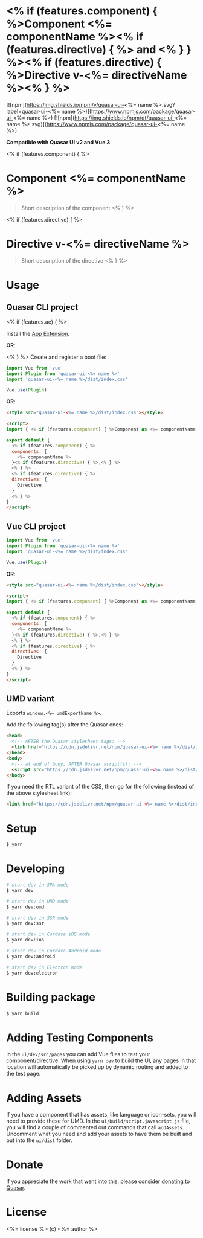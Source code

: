 # <% if (features.component) { %>Component <%= componentName %><% if (features.directive) { %> and <% } } %><% if (features.directive) { %>Directive v-<%= directiveName %><% } %>

[![npm](https://img.shields.io/npm/v/quasar-ui-<%= name %>.svg?label=quasar-ui-<%= name %>)](https://www.npmjs.com/package/quasar-ui-<%= name %>)
[![npm](https://img.shields.io/npm/dt/quasar-ui-<%= name %>.svg)](https://www.npmjs.com/package/quasar-ui-<%= name %>)

**Compatible with Quasar UI v2 and Vue 3**.

<% if (features.component) { %>
# Component <%= componentName %>
> Short description of the component
<% } %>

<% if (features.directive) { %>
# Directive v-<%= directiveName %>
> Short description of the directive
<% } %>

# Usage

## Quasar CLI project
<% if (features.ae) { %>

Install the [App Extension](../app-extension).

**OR**:

<% } %>
Create and register a boot file:

```js
import Vue from 'vue'
import Plugin from 'quasar-ui-<%= name %>'
import 'quasar-ui-<%= name %>/dist/index.css'

Vue.use(Plugin)
```

**OR**:

```html
<style src="quasar-ui-<%= name %>/dist/index.css"></style>

<script>
import { <% if (features.component) { %>Component as <%= componentName %><% if (features.directive) { %>, <% } %><% } %><% if (features.directive) { %>Directive<% } %> } from 'quasar-ui-<%= name %>'

export default {
  <% if (features.component) { %>
  components: {
    <%= componentName %>
  }<% if (features.directive) { %>,<% } %>
  <% } %>
  <% if (features.directive) { %>
  directives: {
    Directive
  }
  <% } %>
}
</script>
```

## Vue CLI project

```js
import Vue from 'vue'
import Plugin from 'quasar-ui-<%= name %>'
import 'quasar-ui-<%= name %>/dist/index.css'

Vue.use(Plugin)
```

**OR**:

```html
<style src="quasar-ui-<%= name %>/dist/index.css"></style>

<script>
import { <% if (features.component) { %>Component as <%= componentName %><% if (features.directive) { %>, <% } %><% } %><% if (features.directive) { %>Directive<% } %> } from 'quasar-ui-<%= name %>'

export default {
  <% if (features.component) { %>
  components: {
    <%= componentName %>
  }<% if (features.directive) { %>,<% } %>
  <% } %>
  <% if (features.directive) { %>
  directives: {
    Directive
  }
  <% } %>
}
</script>
```

## UMD variant

Exports `window.<%= umdExportName %>`.

Add the following tag(s) after the Quasar ones:

```html
<head>
  <!-- AFTER the Quasar stylesheet tags: -->
  <link href="https://cdn.jsdelivr.net/npm/quasar-ui-<%= name %>/dist/index.min.css" rel="stylesheet" type="text/css">
</head>
<body>
  <!-- at end of body, AFTER Quasar script(s): -->
  <script src="https://cdn.jsdelivr.net/npm/quasar-ui-<%= name %>/dist/index.umd.min.js"></script>
</body>
```
If you need the RTL variant of the CSS, then go for the following (instead of the above stylesheet link):
```html
<link href="https://cdn.jsdelivr.net/npm/quasar-ui-<%= name %>/dist/index.rtl.min.css" rel="stylesheet" type="text/css">
```

# Setup
```bash
$ yarn
```

# Developing
```bash
# start dev in SPA mode
$ yarn dev

# start dev in UMD mode
$ yarn dev:umd

# start dev in SSR mode
$ yarn dev:ssr

# start dev in Cordova iOS mode
$ yarn dev:ios

# start dev in Cordova Android mode
$ yarn dev:android

# start dev in Electron mode
$ yarn dev:electron
```

# Building package
```bash
$ yarn build
```

# Adding Testing Components
in the `ui/dev/src/pages` you can add Vue files to test your component/directive. When using `yarn dev` to build the UI, any pages in that location will automatically be picked up by dynamic routing and added to the test page.

# Adding Assets
If you have a component that has assets, like language or icon-sets, you will need to provide these for UMD. In the `ui/build/script.javascript.js` file, you will find a couple of commented out commands that call `addAssets`. Uncomment what you need and add your assets to have them be built and put into the `ui/dist` folder.

# Donate
If you appreciate the work that went into this, please consider [donating to Quasar](https://donate.quasar.dev).

# License
<%= license %> (c) <%= author %>
